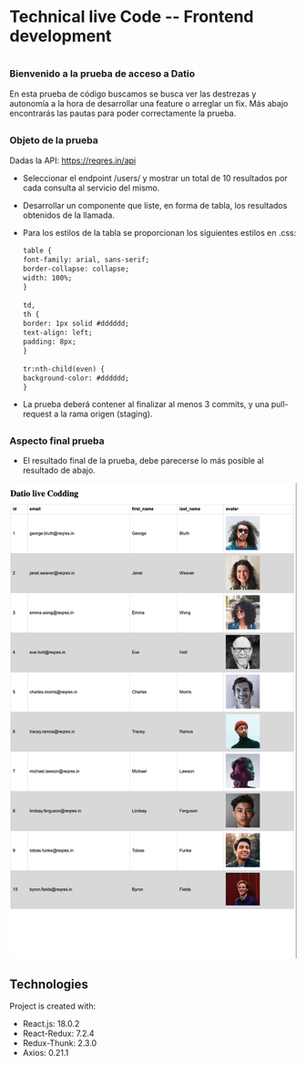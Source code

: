 # Technical live Code -- Frontend development

# <h3>Bienvenido a la prueba de acceso a Datio</h3>

En esta prueba de código buscamos se busca ver las destrezas y autonomía a la hora de desarrollar una feature o arreglar un fix.
Más abajo encontrarás las pautas para poder correctamente la prueba.

## <h3>Objeto de la prueba</h3>

Dadas la API: https://reqres.in/api

- Seleccionar el endpoint /users/ y mostrar un total de 10 resultados por cada consulta al servicio del mismo.
- Desarrollar un componente que liste, en forma de tabla, los resultados obtenidos de la llamada.
- Para los estilos de la tabla se proporcionan los siguientes estilos en .css:

  ```
  table {
  font-family: arial, sans-serif;
  border-collapse: collapse;
  width: 100%;
  }

  td,
  th {
  border: 1px solid #dddddd;
  text-align: left;
  padding: 8px;
  }

  tr:nth-child(even) {
  background-color: #dddddd;
  }
  ```

- La prueba deberá contener al finalizar al menos 3 commits, y una pull-request a la rama origen (staging). </br>

## <h3>Aspecto final prueba</h3>

- El resultado final de la prueba, debe parecerse lo más posible al resultado de abajo.

![Pairing image](src/assets/preview.png)

## Technologies

Project is created with:

- React.js: 18.0.2
- React-Redux: 7.2.4
- Redux-Thunk: 2.3.0
- Axios: 0.21.1
